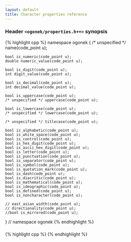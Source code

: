 ```yaml
---
layout: default
title: Character properties reference
---
```


### Header `<ogonek/properties.h++>` synopsis

{% highlight cpp %}
namespace ogonek {
    /* unspecified */ name(code_point u);

    bool is_numeric(code_point u);
    double numeric_value(code_point u);

    bool is_digit(code_point u);
    int digit_value(code_point u);

    bool is_decimal(code_point u);
    int decimal_value(code_point u);

    bool is_uppercase(code_point u);
    /* unspecified */ uppercase(code_point u);

    bool is_lowercase(code_point u);
    /* unspecified */ lowercase(code_point u);

    /* unspecified */ titlecase(code_point u);

    bool is_alphabetic(code_point u);
    bool is_white_space(code_point u);
    bool is_control(code_point u);
    bool is_hex_digit(code_point u);
    bool is_ascii_hex_digit(code_point u);
    bool is_letter(code_point u);
    bool is_punctuation(code_point u);
    bool is_separator(code_point u);
    bool is_symbol(code_point u);
    bool is_quotation_mark(code_point u);
    bool is_dash(code_point u);
    bool is_diacritic(code_point u);
    bool is_mathematical(code_point u);
    bool is_ideographic(code_point u);
    bool is_defined(code_point u);
    bool is_noncharacter(code_point u);

    // east_asian_width(code_point u);
    // directionality(code_point u);
    //bool is_mirrored(code_point u);
} // namespace ogonek
{% endhighlight %}

### 

{% highlight cpp %}
{% endhighlight %}

